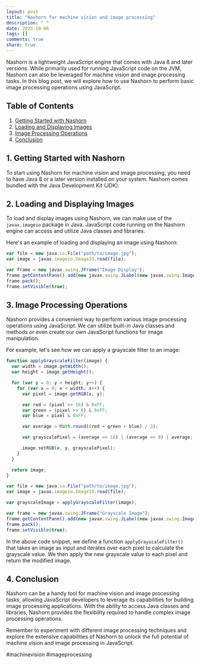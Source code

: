 ```yaml
---
layout: post
title: "Nashorn for machine vision and image processing"
description: " "
date: 2023-10-06
tags: []
comments: true
share: true
---
```


Nashorn is a lightweight JavaScript engine that comes with Java 8 and later versions. While primarily used for running JavaScript code on the JVM, Nashorn can also be leveraged for machine vision and image processing tasks. In this blog post, we will explore how to use Nashorn to perform basic image processing operations using JavaScript.

## Table of Contents
1. [Getting Started with Nashorn](#getting-started-with-nashorn)
2. [Loading and Displaying Images](#loading-and-displaying-images)
3. [Image Processing Operations](#image-processing-operations)
4. [Conclusion](#conclusion)

## 1. Getting Started with Nashorn <a name="getting-started-with-nashorn"></a>

To start using Nashorn for machine vision and image processing, you need to have Java 8 or a later version installed on your system. Nashorn comes bundled with the Java Development Kit (JDK).

## 2. Loading and Displaying Images <a name="loading-and-displaying-images"></a>

To load and display images using Nashorn, we can make use of the `javax.imageio` package in Java. JavaScript code running on the Nashorn engine can access and utilize Java classes and libraries.

Here's an example of loading and displaying an image using Nashorn:

```javascript
var file = new java.io.File("path/to/image.jpg");
var image = javax.imageio.ImageIO.read(file);

var frame = new javax.swing.JFrame("Image Display");
frame.getContentPane().add(new javax.swing.JLabel(new javax.swing.ImageIcon(image)));
frame.pack();
frame.setVisible(true);
```

## 3. Image Processing Operations <a name="image-processing-operations"></a>

Nashorn provides a convenient way to perform various image processing operations using JavaScript. We can utilize built-in Java classes and methods or even create our own JavaScript functions for image manipulation.

For example, let's see how we can apply a grayscale filter to an image:

```javascript
function applyGrayscaleFilter(image) {
  var width = image.getWidth();
  var height = image.getHeight();

  for (var y = 0; y < height; y++) {
    for (var x = 0; x < width; x++) {
      var pixel = image.getRGB(x, y);

      var red = (pixel >> 16) & 0xFF;
      var green = (pixel >> 8) & 0xFF;
      var blue = pixel & 0xFF;

      var average = Math.round((red + green + blue) / 3);

      var grayscalePixel = (average << 16) | (average << 8) | average;

      image.setRGB(x, y, grayscalePixel);
    }
  }

  return image;
}

var file = new java.io.File("path/to/image.jpg");
var image = javax.imageio.ImageIO.read(file);

var grayscaleImage = applyGrayscaleFilter(image);

var frame = new javax.swing.JFrame("Grayscale Image");
frame.getContentPane().add(new javax.swing.JLabel(new javax.swing.ImageIcon(grayscaleImage)));
frame.pack();
frame.setVisible(true);
```

In the above code snippet, we define a function `applyGrayscaleFilter()` that takes an image as input and iterates over each pixel to calculate the grayscale value. We then apply the new grayscale value to each pixel and return the modified image.

## 4. Conclusion <a name="conclusion"></a>

Nashorn can be a handy tool for machine vision and image processing tasks, allowing JavaScript developers to leverage its capabilities for building image processing applications. With the ability to access Java classes and libraries, Nashorn provides the flexibility required to handle complex image processing operations.

Remember to experiment with different image processing techniques and explore the extensive capabilities of Nashorn to unlock the full potential of machine vision and image processing in JavaScript.

#machinevision #imageprocessing